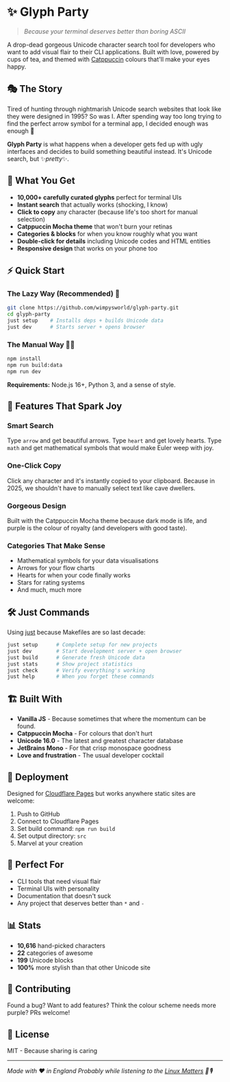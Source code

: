 # ✨ Glyph Party

> *Because your terminal deserves better than boring ASCII*

A drop-dead gorgeous Unicode character search tool for developers who want to add visual flair to their CLI applications. Built with love, powered by cups of tea, and themed with [Catppuccin](https://catppuccin.com) colours that'll make your eyes happy.

## 🎭 The Story

Tired of hunting through nightmarish Unicode search websites that look like they were designed in 1995? So was I. After spending way too long trying to find the perfect arrow symbol for a terminal app, I decided enough was enough 👿

**Glyph Party** is what happens when a developer gets fed up with ugly interfaces and decides to build something beautiful instead. It's Unicode search, but ✨*pretty*✨.

## 🚀 What You Get

- **10,000+ carefully curated glyphs** perfect for terminal UIs
- **Instant search** that actually works (shocking, I know)
- **Click to copy** any character (because life's too short for manual selection)
- **Catppuccin Mocha theme** that won't burn your retinas
- **Categories & blocks** for when you know roughly what you want
- **Double-click for details** including Unicode codes and HTML entities
- **Responsive design** that works on your phone too

## ⚡ Quick Start

### The Lazy Way (Recommended) 💪
```bash
git clone https://github.com/wimpysworld/glyph-party.git
cd glyph-party
just setup    # Installs deps + builds Unicode data
just dev      # Starts server + opens browser
```

### The Manual Way 🤦‍♂️
```bash
npm install
npm run build:data
npm run dev
```

**Requirements:** Node.js 16+, Python 3, and a sense of style.

## 🎨 Features That Spark Joy

### Smart Search
Type `arrow` and get beautiful arrows. Type `heart` and get lovely hearts. Type `math` and get mathematical symbols that would make Euler weep with joy.

### One-Click Copy
Click any character and it's instantly copied to your clipboard. Because in 2025, we shouldn't have to manually select text like cave dwellers.

### Gorgeous Design
Built with the Catppuccin Mocha theme because dark mode is life, and purple is the colour of royalty (and developers with good taste).

### Categories That Make Sense
- Mathematical symbols for your data visualisations
- Arrows for your flow charts
- Hearts for when your code finally works
- Stars for rating systems
- And much, much more

## 🛠️ Just Commands

Using [just](https://github.com/casey/just) because Makefiles are so last decade:

```bash
just setup      # Complete setup for new projects
just dev        # Start development server + open browser
just build      # Generate fresh Unicode data
just stats      # Show project statistics
just check      # Verify everything's working
just help       # When you forget these commands
```

## 🏗️ Built With

- **Vanilla JS** - Because sometimes that where the momentum can be found.
- **Catppuccin Mocha** - For colours that don't hurt
- **Unicode 16.0** - The latest and greatest character database
- **JetBrains Mono** - For that crisp monospace goodness
- **Love and frustration** - The usual developer cocktail

## 🚀 Deployment

Designed for [Cloudflare Pages](https://pages.cloudflare.com) but works anywhere static sites are welcome:

1. Push to GitHub
2. Connect to Cloudflare Pages
3. Set build command: `npm run build`
4. Set output directory: `src`
5. Marvel at your creation

## 🎯 Perfect For

- CLI tools that need visual flair
- Terminal UIs with personality
- Documentation that doesn't suck
- Any project that deserves better than `*` and `-`

## 📊 Stats

- **10,616** hand-picked characters
- **22** categories of awesome
- **199** Unicode blocks
- **100%** more stylish than that other Unicode site

## 🤝 Contributing

Found a bug? Want to add features? Think the colour scheme needs more purple? PRs welcome!

## 📄 License

MIT - Because sharing is caring

---

*Made with ❤️ in England*
*Probably while listening to the [Linux Matters](https://linuxmatters.sh) 🐧🎙️*
